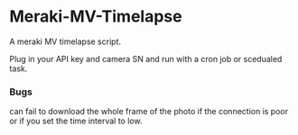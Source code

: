 # Meraki-MV-Timelapse

A meraki MV timelapse script. 

Plug in your API key and camera SN and run with a cron job or scedualed task. 

### Bugs
can fail to download the whole frame of the photo if the connection is poor or if you set the time interval to low.

